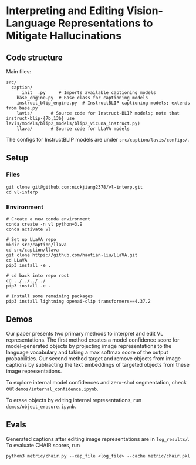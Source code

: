 # Interpreting and Editing Vision-Language Representations to Mitigate Hallucinations

## Code structure

Main files:
```
src/
  caption/
    __init__.py     # Imports available captioning models
    base_engine.py  # Base class for captioning models
    instruct_blip_engine.py  # InstructBLIP captioning models; extends from base.py
    lavis/       # Source code for Instruct-BLIP models; note that instruct-blip-{7b,13b} use lavis/models/blip2_models/blip2_vicuna_instruct.py)
    llava/       # Source code for LLaVA models
```

The configs for InstructBLIP models are under `src/caption/lavis/configs/`.


## Setup

### Files
```
git clone git@github.com:nickjiang2378/vl-interp.git
cd vl-interp
```

### Environment

```
# Create a new conda environment
conda create -n vl python=3.9
conda activate vl

# Set up LLaVA repo
mkdir src/caption/llava
cd src/caption/llava
git clone https://github.com/haotian-liu/LLaVA.git
cd LLaVA
pip3 install -e .

# cd back into repo root
cd ../../../../
pip3 install -e .

# Install some remaining packages
pip3 install lightning openai-clip transformers==4.37.2
```

## Demos

Our paper presents two primary methods to interpret and edit VL representations. The first method creates a model confidence score for model-generated objects by projecting image representations to the language vocabulary and taking a max softmax score of the output probabilities. Our second method target and remove objects from image captions by subtracting the text embeddings of targeted objects from these image representations.

To explore internal model confidences and zero-shot segmentation, check out `demos/internal_confidence.ipynb`.

To erase objects by editing internal representations, run `demos/object_erasure.ipynb`.

## Evals

Generated captions after editing image representations are in `log_results/`. To evaluate CHAIR scores, run
```
python3 metric/chair.py --cap_file <log_file> --cache metric/chair.pkl
```